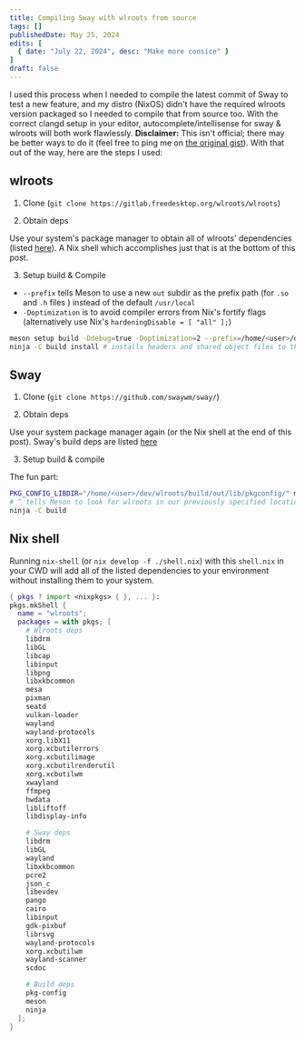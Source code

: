 ```yaml
---
title: Compiling Sway with wlroots from source
tags: []
publishedDate: May 25, 2024
edits: [
  { date: "July 22, 2024", desc: "Make more consice" }
]
draft: false
---
```


I used this process when I needed to compile the latest commit of Sway to test a
new feature, and my distro (NixOS) didn't have the required wlroots version
packaged so I needed to compile that from source too. With the correct clangd
setup in your editor, autocomplete/intellisense for sway & wlroots will both
work flawlessly. **Disclaimer:** This isn't official; there may be better ways
to do it (feel free to ping me on
[the original gist](https://gist.github.com/BvngeeCord/6e7ce1cd14623870bcbd583ae1bb2725)).
With that out of the way, here are the steps I used:

## wlroots

1. Clone (`git clone https://gitlab.freedesktop.org/wlroots/wlroots`)

2. Obtain deps

Use your system's package manager to obtain all of wlroots' dependencies (listed
[here](https://gitlab.freedesktop.org/wlroots/wlroots#building)). A Nix shell
which accomplishes just that is at the bottom of this post.

3. Setup build & Compile

-   `--prefix` tells Meson to use a new `out` subdir as the prefix path (for
    `.so` and `.h` files ) instead of the default `/usr/local`
-   `-Doptimization` is to avoid compiler errors from Nix's fortify flags
    (alternatively use Nix's `hardeningDisable = [ "all" ];`)

```bash
meson setup build -Ddebug=true -Doptimization=2 --prefix=/home/<user>/dev/wlroots/build/out
ninja -C build install # installs headers and shared object files to the previously specified prefix
```

## Sway

1. Clone (`git clone https://github.com/swaywm/sway/`)

2. Obtain deps

Use your system package manager again (or the Nix shell at the end of this
post). Sway's build deps are listed
[here](https://github.com/swaywm/sway?tab=readme-ov-file#compiling-from-source)

3. Setup build & compile

The fun part:

```bash
PKG_CONFIG_LIBDIR="/home/<user>/dev/wlroots/build/out/lib/pkgconfig/" meson setup build -Ddebug=true -Doptimization=2
# ^ tells Meson to look for wlroots in our previously specified location
ninja -C build
```

## Nix shell

Running `nix-shell` (or `nix develop -f ./shell.nix`) with this `shell.nix` in
your CWD will add all of the listed dependencies to your environment without
installing them to your system.

```nix
{ pkgs ? import <nixpkgs> { }, ... }:
pkgs.mkShell {
  name = "wlroots";
  packages = with pkgs; [
    # Wlroots deps
    libdrm
    libGL
    libcap
    libinput
    libpng
    libxkbcommon
    mesa
    pixman
    seatd
    vulkan-loader
    wayland
    wayland-protocols
    xorg.libX11
    xorg.xcbutilerrors
    xorg.xcbutilimage
    xorg.xcbutilrenderutil
    xorg.xcbutilwm
    xwayland
    ffmpeg
    hwdata
    libliftoff
    libdisplay-info

    # Sway deps
    libdrm
    libGL
    wayland
    libxkbcommon
    pcre2
    json_c
    libevdev
    pango
    cairo
    libinput
    gdk-pixbuf
    librsvg
    wayland-protocols
    xorg.xcbutilwm
    wayland-scanner
    scdoc

    # Build deps
    pkg-config
    meson
    ninja
  ];
}
```
